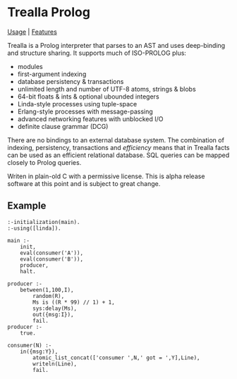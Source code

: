Trealla Prolog
==============

[Usage](docs/USAGE.md) | [Features](docs/FEATURES.md)

Trealla is a Prolog interpreter that parses to an AST and uses deep-binding and structure sharing.
It supports much of ISO-PROLOG plus:

 - modules
 - first-argument indexing
 - database persistency & transactions
 - unlimited length and number of UTF-8 atoms, strings & blobs
 - 64-bit floats & ints & optional ubounded integers
 - Linda-style processes using tuple-space
 - Erlang-style processes with message-passing
 - advanced networking features with unblocked I/O
 - definite clause grammar (DCG)

There are no bindings to an external database system. The combination of indexing, persistency,
transactions and *efficiency* means that in Trealla facts can be used as an efficient relational
database. SQL queries can be mapped closely to Prolog queries.

Writen in plain-old C with a permissive license. This is alpha release software at this point and
is subject to great change.

Example
-------

	:-initialization(main).
	:-using([linda]).

	main :-
		init,
		eval(consumer('A')),
		eval(consumer('B')),
		producer,
		halt.

	producer :-
		between(1,100,I),
			random(R),
			Ms is ((R * 99) // 1) + 1,
			sys:delay(Ms),
			out({msg:I}),
			fail.
	producer :-
		true.

	consumer(N) :-
		in({msg:Y}),
			atomic_list_concat(['consumer ',N,' got = ',Y],Line),
			writeln(Line),
			fail.
